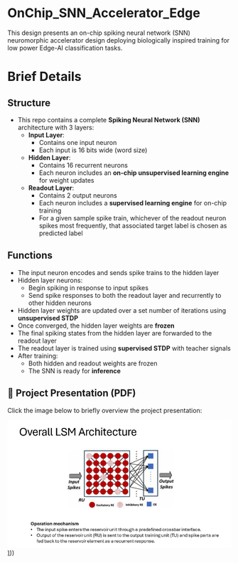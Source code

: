 # OnChip_SNN_Accelerator_Edge
This design presents an on-chip spiking neural network (SNN) neuromorphic accelerator design deploying biologically inspired training for low power Edge-AI classification tasks.


# Brief Details

## Structure

- This repo contains a complete **Spiking Neural Network (SNN)** architecture with 3 layers:
  - **Input Layer**:
    - Contains one input neuron
    - Each input is 16 bits wide (word size)
  - **Hidden Layer**:
    - Contains 16 recurrent neurons
    - Each neuron includes an **on-chip unsupervised learning engine** for weight updates
  - **Readout Layer**:
    - Contains 2 output neurons
    - Each neuron includes a **supervised learning engine** for on-chip training
    - For a given sample spike train, whichever of the readout neuron spikes most frequently, that associated target label is chosen as predicted label

## Functions

- The input neuron encodes and sends spike trains to the hidden layer
- Hidden layer neurons:
  - Begin spiking in response to input spikes
  - Send spike responses to both the readout layer and recurrently to other hidden neurons
- Hidden layer weights are updated over a set number of iterations using **unsupervised STDP**
- Once converged, the hidden layer weights are **frozen**
- The final spiking states from the hidden layer are forwarded to the readout layer
- The readout layer is trained using **supervised STDP** with teacher signals
- After training:
  - Both hidden and readout weights are frozen
  - The SNN is ready for **inference**



## 📄 Project Presentation (PDF)

Click the image below to briefly overview the project presentation:

[![Project Report Preview](https://github.com/muhammadfarhan720/OnChip_SNN_Accelerator_Edge/blob/main/image/project_thumbnail.jpg))](https://github.com/muhammadfarhan720/OnChip_SNN_Accelerator_Edge/blob/main/Presentation_Neuromorph_Accelerator.pdf)))
